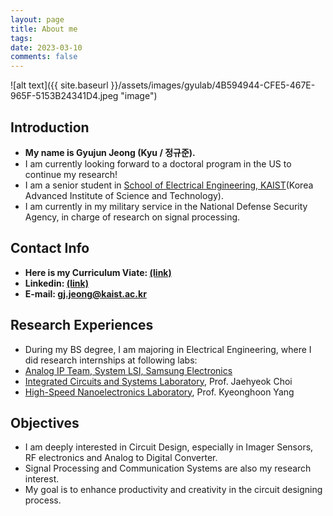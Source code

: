 ```yaml
---
layout: page
title: About me
tags: 
date: 2023-03-10
comments: false
---
```

![alt text]({{ site.baseurl }}/assets/images/gyulab/4B594944-CFE5-467E-965F-5153B24341D4.jpeg "image")

## Introduction
* <b>My name is Gyujun Jeong (Kyu / 정규준).</b>
* I am currently looking forward to a doctoral program in the US to continue my research!
* I am a senior student in <a href="https://ee.kaist.ac.kr/en/">School of Electrical Engineering, KAIST</a>(Korea Advanced Institute of Science and Technology). 
* I am currently in my military service in the National Defense Security Agency, in charge of research on signal processing.

## Contact Info
* <b>Here is my Curriculum Viate: <a href="https://drive.google.com/file/d/1K55L5gBM32n33XbAczWg0OZ10w3rRmRP/view?usp=share_link">(link)</a></b>
* <b>Linkedin: <a href="https://www.linkedin.com/in/gyujun-jeong-155a5225a/">(link)</a></b>
* <b>E-mail: <a href="mailto:gj.jeong@kaist.ac.kr">gj.jeong@kaist.ac.kr</a></b>

## Research Experiences
* During my BS degree, I am majoring in Electrical Engineering, where I did research internships at following labs:
* <a href="https://semiconductor.samsung.com/about-us/business-area/system-lsi/">Analog IP Team, System LSI, Samsung Electronics</a>
* <a href="https://www.icsl.kaist.ac.kr">Integrated Circuits and Systems Laboratory</a>, Prof. Jaehyeok Choi
* <a href="http://hsnl.kaist.ac.kr">High-Speed Nanoelectronics Laboratory</a>, Prof. Kyeonghoon Yang

## Objectives
* I am deeply interested in Circuit Design, especially in Imager Sensors, RF electronics and Analog to Digital Converter. 
* Signal Processing and Communication Systems are also my research interest. 
* My goal is to enhance productivity and creativity in the circuit designing process.



